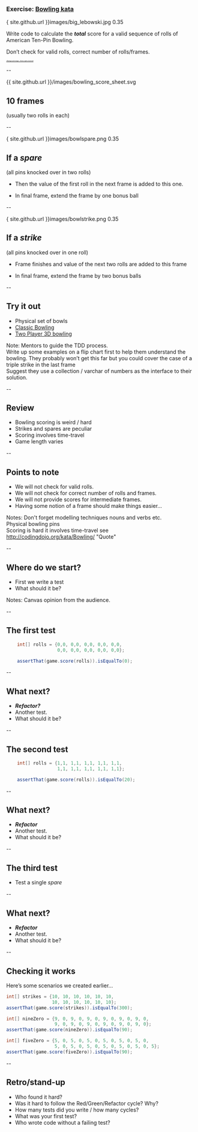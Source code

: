 ### Exercise: [Bowling kata](http://codingdojo.org/kata/Bowling/)

<backgroundimage>{ site.github.url }}images/big_lebowski.jpg</backgroundimage>
<backgroundimageopacity>0.35</backgroundimageopacity>

Write code to calculate the ***total*** score for a valid sequence of rolls of American Ten-Pin Bowling.

Don’t check for valid rolls, correct number of rolls/frames.

<a href="https://pavelsokov.com/workszoom/2592484#/" class="photo-license-url" rel="license cc:license" target="_newtab">
    <span style="font-size: .25em">*Background image - Some rights reserved</span>
</a>

--

<backgroundimage>{{ site.github.url }}/images/bowling_score_sheet.svg</backgroundimage>

## 10 frames</h2>
(usually two rolls in each)


--

<backgroundimage>{ site.github.url }}images/bowlspare.png</backgroundimage>
<backgroundimageopacity>0.35</backgroundimageopacity>

## If a ***spare***
(all pins knocked over in two rolls)

* Then the value of the first roll in the next frame is added to this one.

* In final frame, extend the frame by one bonus ball


--

<backgroundimage>{ site.github.url }}images/bowlstrike.png</backgroundimage>
<backgroundimageopacity>0.35</backgroundimageopacity>

## If a ***strike***
(all pins knocked over in one roll)

* Frame finishes and value of the next two rolls are added to this frame

* In final frame, extend the frame by two bonus balls

--

## Try it out

+ Physical set of bowls
+ [Classic Bowling](https://www.crazygames.com/game/classic-bowling)
+ [Two Player 3D bowling](https://www.agame.com/game/3d-bowling)


Note: Mentors to guide the TDD process.  
  Write up some examples on a flip chart first to help them understand the bowling. They probably won’t get this far but you could cover the case of a triple strike in the last frame  
  Suggest they use a collection / varchar of numbers as the interface to their solution.  

--

## Review

+ Bowling scoring is weird / hard
+ Strikes and spares are peculiar
+ Scoring involves time-travel
+ Game length varies

--

## Points to note

+ We will not check for valid rolls.
+ We will not check for correct number of rolls and frames.
+ We will not provide scores for intermediate frames.
+ Having some notion of a frame should make things easier...

Notes:
    Don't forget modelling techniques nouns and verbs etc.  
    Physical bowling pins  
    Scoring is hard it involves time-travel see http://codingdojo.org/kata/Bowling/ "Quote"  

--

## Where do we start?

+ First we write a test
+ What should it be?

Notes:
    Canvas opinion from the audience.  

--

## The first test

```java
    int[] rolls = {0,0, 0,0, 0,0, 0,0, 0,0,
                   0,0, 0,0, 0,0, 0,0, 0,0};

    assertThat(game.score(rolls)).isEqualTo(0);

```

--

## What next?

+ _**Refactor?**_
+ Another test.
+ What should it be?

--

## The second test

```java
    int[] rolls = {1,1, 1,1, 1,1, 1,1, 1,1,
                   1,1, 1,1, 1,1, 1,1, 1,1};

    assertThat(game.score(rolls)).isEqualTo(20);
```

--

## What next?

+ _**Refactor**_
+ Another test.
+ What should it be?

--

## The third test

+ Test a single _spare_

--

## What next?

+ _**Refactor**_
+ Another test.
+ What should it be?

--

## Checking it works

Here’s some scenarios we created earlier…

```java
int[] strikes = {10, 10, 10, 10, 10, 10, 
                 10, 10, 10, 10, 10, 10};
assertThat(game.score(strikes)).isEqualTo(300);

int[] nineZero = {9, 0, 9, 0, 9, 0, 9, 0, 9, 0, 9, 0,
                  9, 0, 9, 0, 9, 0, 9, 0, 9, 0, 9, 0};
assertThat(game.score(nineZero)).isEqualTo(90);

int[] fiveZero = {5, 0, 5, 0, 5, 0, 5, 0, 5, 0, 5, 0, 
                  5, 0, 5, 0, 5, 0, 5, 0, 5, 0, 5, 0, 5};
assertThat(game.score(fiveZero)).isEqualTo(90);
```

--

## Retro/stand-up

+ Who found it hard?
+ Was it hard to follow the Red/Green/Refactor cycle? Why?
+ How many tests did you write / how many cycles?
+ What was your first test?
+ Who wrote code without a failing test?